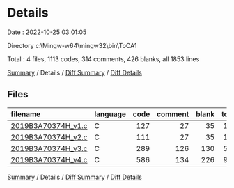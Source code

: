 # Details

Date : 2022-10-25 03:01:05

Directory c:\\Mingw-w64\\mingw32\\bin\\ToCA1

Total : 4 files,  1113 codes, 314 comments, 426 blanks, all 1853 lines

[Summary](results.md) / Details / [Diff Summary](diff.md) / [Diff Details](diff-details.md)

## Files
| filename | language | code | comment | blank | total |
| :--- | :--- | ---: | ---: | ---: | ---: |
| [2019B3A70374H_v1.c](/2019B3A70374H_v1.c) | C | 127 | 27 | 35 | 189 |
| [2019B3A70374H_v2.c](/2019B3A70374H_v2.c) | C | 111 | 27 | 35 | 173 |
| [2019B3A70374H_v3.c](/2019B3A70374H_v3.c) | C | 289 | 126 | 130 | 545 |
| [2019B3A70374H_v4.c](/2019B3A70374H_v4.c) | C | 586 | 134 | 226 | 946 |

[Summary](results.md) / Details / [Diff Summary](diff.md) / [Diff Details](diff-details.md)
